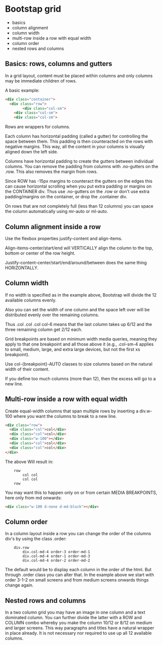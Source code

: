# Bootstap grid
- basics
- column alignment
- column width
- multi-row inside a row with equal width
- column order
- nested rows and columns

## Basics: rows, columns and gutters
In a grid layout, content must be placed within columns and only columns may be immediate children of rows.

A basic example:
```HTML
<div class="container">
  <div class="row">
    	<div class="col-sm">
	<div class="col-sm">
	<div class="col-sm">
```
Rows are wrappers for columns. 

Each column has horizontal padding (called a gutter) for controlling the space between them. This padding is then counteracted on the rows with negative margins. This way, all the content in your columns is visually aligned down the left side.

Columns have horizontal padding to create the gutters between individual columns. You can remove the padding from columns with .no-gutters on the .row. This also removes the margin from rows. 

Since ROW has -15px margins to counteract the gutters on the edges this can cause horizontal scrolling when you put extra padding or margins on the CONTAINER div. Thus use .no-gutters on the .row or don't use extra padding/margins on the container, or drop the .container div.

On rows that are not completely full (less than 12 columns) you can space the column automatically using mr-auto or ml-auto.

## Column alignment inside a row
Use the flexbox properties justify-content and align-items. 

Align-items-center/start/end will VERTICALLY align the column to the top, bottom or center of the row height.

Justify-content-center/start/end/around/between does the same thing HORIZONTALLY.

## Column width
If no width is specified as in the example above, Bootstrap will divide the 12 available columns evenly.

Also you can set the width of one column and the space left over will be distributed evenly over the remaining columns.

Thus .col .col .col col-6 means that the last column takes up 6/12 and the three remaining column get 2/12 each.
 
Grid breakpoints are based on minimum width media queries, meaning they apply to that one breakpoint and all those above it (e.g., .col-sm-4 applies to small, medium, large, and extra large devices, but not the first xs breakpoint).

Use col-{breakpoint}-AUTO classes to size columns based on the natural width of their content.

If you define too much columns (more than 12), then the excess will go to a new line.

## Multi-row inside a row with equal width
Create equal-width columns that span multiple rows by inserting a div.w-100 where you want the columns to break to a new line.
```HTML
<div class="row">
  <div class="col">col</div>
  <div class="col">col</div>
  <div class="w-100"></div>
  <div class="col">col</div>
  <div class="col">col</div>
</div>
```
The above Will result in: 
```
	row
		col	col
		col	col
	row
```
You may want this to happen only on or from certain MEDIA BREAKPOINTS, here only from md onwards:
```HTML	
<div class="w-100 d-none d-md-block"></div>
```

## Column order
In a column layout inside a row you can change the order of the columns div's by using the class .order:
```
	div.row
		div.col-md-4 order-3 order-md-1  
		div.col-md-4 order-1 order-md-3
		div.col-md-4 order-2 order-md-2
```		
The default would be to display each column in the order of the html. But through .order class you can alter that. In the example above we start with order 3-1-2 on small screens and from medium screens onwards things change again.

## Nested rows and columns 
In a two column grid you may have an image in one column and a text dominated column. You can further divide the latter with a ROW and COLUMN combo whereby you make the column 10/12 or 8/12 on medium and larger screens. This way paragraphs and titles have a natural wrapper in place already. It is not necessary nor required to use up all 12 available columns.